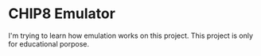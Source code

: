 # CHIP8 Emulator

I'm trying to learn how emulation works on this project.
This project is only for educational porpose.
